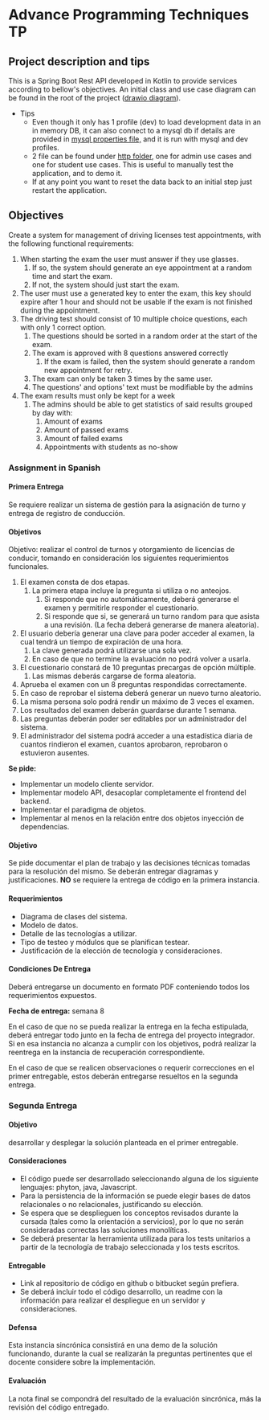 # Advance Programming Techniques TP

## Project description and tips

This is a Spring Boot Rest API developed in Kotlin to provide services according to bellow's objectives.
An initial class and use case diagram can be found in the root of the
project ([drawio diagram](/Class%20Diagram.drawio)).

- Tips
    - Even though it only has 1 profile (dev) to load development data in an in memory DB, it can also connect to a
      mysql db if details are provided in [mysql properties file,](/src/main/resources/application-mysql.yml) and it is
      run with mysql and dev profiles.
    - 2 file can be found under [http folder](/http), one for admin use cases and one for student use cases. This is useful to manually test the application, and to demo it.
    - If at any point you want to reset the data back to an initial step just restart the application.

## Objectives

Create a system for management of driving licenses test appointments, with the following functional requirements:

1. When starting the exam the user must answer if they use glasses.
    1. If so, the system should generate an eye appointment at a random time and start the exam.
    2. If not, the system should just start the exam.
2. The user must use a generated key to enter the exam, this key should expire after 1 hour and should not be usable if
   the exam is not finished during the appointment.
3. The driving test should consist of 10 multiple choice questions, each with only 1 correct option.
    1. The questions should be sorted in a random order at the start of the exam.
    2. The exam is approved with 8 questions answered correctly
        1. If the exam is failed, then the system should generate a random new appointment for retry.
    3. The exam can only be taken 3 times by the same user.
    4. The questions' and options' text must be modifiable by the admins
4. The exam results must only be kept for a week
    1. The admins should be able to get statistics of said results grouped by day with:
        1. Amount of exams
        2. Amount of passed exams
        3. Amount of failed exams
        4. Appointments with students as no-show

### Assignment in Spanish

#### Primera Entrega

Se requiere realizar un sistema de gestión para la asignación de turno y entrega de registro de conducción.

#### Objetivos

Objetivo: realizar el control de turnos y otorgamiento de licencias de conducir, tomando en consideración los siguientes
requerimientos funcionales.

1. El examen consta de dos etapas.
    1. La primera etapa incluye la pregunta si utiliza o no anteojos.
        1. Si responde que no automáticamente, deberá generarse el examen y permitirle responder el cuestionario.
        2. Si responde que si, se generará un turno random para que asista a una revisión. (La fecha deberá generarse de
           manera aleatoria).
2. El usuario debería generar una clave para poder acceder al examen, la cual tendrá un tiempo de expiración de una
   hora.
    1. La clave generada podrá utilizarse una sola vez.
    2. En caso de que no termine la evaluación no podrá volver a usarla.
3. El cuestionario constará de 10 preguntas precargas de opción múltiple.
    1. Las mismas deberás cargarse de forma aleatoria.
4. Aprueba el examen con un 8 preguntas respondidas correctamente.
5. En caso de reprobar el sistema deberá generar un nuevo turno aleatorio.
6. La misma persona solo podrá rendir un máximo de 3 veces el examen.
7. Los resultados del examen deberán guardarse durante 1 semana.
8. Las preguntas deberán poder ser editables por un administrador del sistema.
9. El administrador del sistema podrá acceder a una estadística diaria de cuantos rindieron el examen, cuantos
   aprobaron, reprobaron o estuvieron ausentes.

**Se pide:**

- Implementar un modelo cliente servidor.
- Implementar modelo API, desacoplar completamente el frontend del backend.
- Implementar el paradigma de objetos.
- Implementar al menos en la relación entre dos objetos inyección de dependencias.

#### Objetivo

Se pide documentar el plan de trabajo y las decisiones técnicas tomadas para la resolución del mismo. Se deberán
entregar diagramas y justificaciones. **NO** se requiere la entrega de código en la primera instancia.

#### Requerimientos

- Diagrama de clases del sistema.
- Modelo de datos.
- Detalle de las tecnologías a utilizar.
- Tipo de testeo y módulos que se planifican testear.
- Justificación de la elección de tecnología y consideraciones.

#### Condiciones De Entrega

Deberá entregarse un documento en formato PDF conteniendo todos los requerimientos expuestos.

**Fecha de entrega:** semana 8

En el caso de que no se pueda realizar la entrega en la fecha estipulada, deberá entregar todo junto en la fecha de
entrega del proyecto integrador. Si en esa instancia no alcanza a cumplir con los objetivos, podrá realizar la reentrega
en la instancia de recuperación correspondiente.

En el caso de que se realicen observaciones o requerir correcciones en el primer entregable, estos deberán entregarse
resueltos en la segunda entrega.

### Segunda Entrega

#### Objetivo

desarrollar y desplegar la solución planteada en el primer entregable.

#### Consideraciones

- El código puede ser desarrollado seleccionando alguna de los siguiente lenguajes: phyton, java, Javascript.
- Para la persistencia de la información se puede elegir bases de datos relacionales o no relacionales, justificando su
  elección.
- Se espera que se desplieguen los conceptos revisados durante la cursada (tales como la orientación a servicios), por
  lo que no serán consideradas correctas las soluciones monolíticas.
- Se deberá presentar la herramienta utilizada para los tests unitarios a partir de la tecnología de trabajo
  seleccionada y los tests escritos.

#### Entregable

- Link al repositorio de código en github o bitbucket según prefiera.
- Se deberá incluir todo el código desarrollo, un readme con la información para realizar el despliegue en un servidor y
  consideraciones.

#### Defensa

Esta instancia sincrónica consistirá en una demo de la solución funcionando, durante la cual se realizarán la preguntas
pertinentes que el docente considere sobre la implementación.

#### Evaluación

La nota final se compondrá del resultado de la evaluación sincrónica, más la revisión del código entregado.
